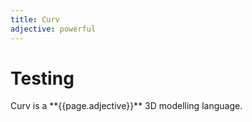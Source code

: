 ```yaml
---
title: Curv
adjective: powerful
---
```


# Testing

<p>
Curv is a **{{page.adjective}}** 3D modelling language.
